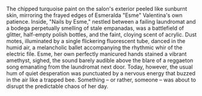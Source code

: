 The chipped turquoise paint on the salon's exterior peeled like sunburnt skin, mirroring the frayed edges of Esmeralda "Esme" Valentina's own patience.  Inside, "Nails by Esme," nestled between a failing laundromat and a bodega perpetually smelling of stale empanadas, was a battlefield of glitter, half-empty polish bottles, and the faint, cloying scent of acrylic.  Dust motes, illuminated by a single flickering fluorescent tube, danced in the humid air, a melancholic ballet accompanying the rhythmic whir of the electric file.  Esme, her own perfectly manicured hands stained a vibrant amethyst, sighed, the sound barely audible above the blare of a reggaeton song emanating from the laundromat next door. Today, however, the usual hum of quiet desperation was punctuated by a nervous energy that buzzed in the air like a trapped bee.  Something – or rather, someone – was about to disrupt the predictable chaos of her day.
